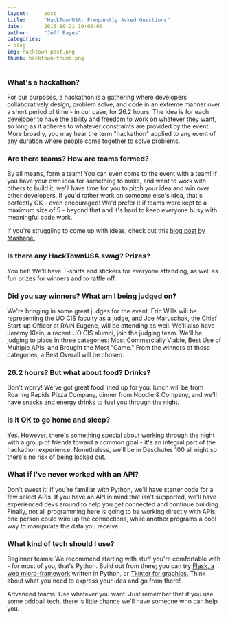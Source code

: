 ```yaml
---
layout:     post
title:      "HackTownUSA: Frequently Asked Questions"
date:       2015-10-21 19:00:00
author:     "Jeff Bayes"
categories:
- blog
img: hacktown-post.png
thumb: hacktown-thumb.png
---
```


### What's a hackathon?

For our purposes, a hackathon is a gathering where developers collaboratively design, problem solve, and code in an extreme manner over a short period of time - in our case, for 26.2 hours. The idea is for each developer to have the ability and freedom to work on whatever they want, so long as it adheres to whatever constraints are provided by the event. More broadly, you may hear the term "hackathon" applied to any event of any duration where people come together to solve problems.

### Are there teams? How are teams formed?

By all means, form a team! You can even come to the event with a team! If you have your own idea for something to make, and want to work with others to build it, we'll have time for you to pitch your idea and win over other developers. If you'd rather work on someone else's idea, that's perfectly OK - even encouraged! We'd prefer it if teams were kept to a maximum size of 5 - beyond that and it's hard to keep everyone busy with meaningful code work.

If you're struggling to come up with ideas, check out this [blog post by Mashape.](http://blog.mashape.com/how-to-find-app-ideas-for-hackathons/)

### Is there any HackTownUSA swag? Prizes?

You bet! We'll have T-shirts and stickers for everyone attending, as well as fun prizes for winners and to raffle off.

### Did you say winners? What am I being judged on?

We're bringing in some great judges for the event. Eric Wills will be representing the UO CIS faculty as a judge, and Joe Maruschak, the Chief Start-up Officer at RAIN Eugene, will be attending as well. We'll also have Jeremy Klein, a recent UO CIS alumni, join the judging team. We'll be judging to place in three categories: Most Commercially Viable, Best Use of Multiple APIs, and Brought the Most "Game." From the winners of those categories, a Best Overall will be chosen.

### 26.2 hours? But what about food? Drinks?

Don't worry! We've got great food lined up for you: lunch will be from Roaring Rapids Pizza Company, dinner from Noodle & Company, and we'll have snacks and energy drinks to fuel you through the night.

### Is it OK to go home and sleep?

Yes. However, there's something special about working through the night with a group of friends toward a common goal - it's an integral part of the hackathon experience. Nonetheless, we'll be in Deschutes 100 all night so there's no risk of being locked out.

### What if I've never worked with an API?

Don't sweat it! If you're familiar with Python, we'll have starter code for a few select APIs. If you have an API in mind that isn't supported, we'll have experienced devs around to help you get connected and continue building. Finally, not all programming here is going to be working directly with APIs; one person could wire up the connections, while another programs a cool way to manipulate the data you receive.

### What kind of tech should I use?

Beginner teams: We recommend starting with stuff you're comfortable with - for most of you, that's Python. Build out from there; you can try [Flask, a web micro-framework](http://flask.pocoo.org/) written in Python, or [Tkinter for graphics.](https://wiki.python.org/moin/TkInter) Think about what you need to express your idea and go from there!

Advanced teams: Use whatever you want. Just remember that if you use some oddball tech, there is little chance we'll have someone who can help you.
